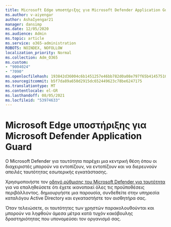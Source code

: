 ```yaml
---
title: Microsoft Edge υποστήριξης για Microsoft Defender Application Guard
ms.author: v-aiyengar
author: AshaIyengar21
manager: dansimp
ms.date: 12/05/2020
ms.audience: Admin
ms.topic: article
ms.service: o365-administration
ROBOTS: NOINDEX, NOFOLLOW
localization_priority: Normal
ms.collection: Adm_O365
ms.custom:
- "9004024"
- "7090"
ms.openlocfilehash: 193842d36004c6b1451257e46bb782d0a08e797f65b41457510339fb90aa7083
ms.sourcegitcommit: b5f7da89a650d2915dc652449623c78be6247175
ms.translationtype: MT
ms.contentlocale: el-GR
ms.lasthandoff: 08/05/2021
ms.locfileid: "53974633"
---
```

# <a name="microsoft-edges-support-for-microsoft-defender-application-guard"></a>Microsoft Edge υποστήριξης για Microsoft Defender Application Guard

Ο Microsoft Defender για ταυτότητα παρέχει μια κεντρική θέση όπου οι διαχειριστές μπορούν να εντοπίζουν, να εντοπίζουν και να διερευνούν απειλές ταυτότητας εσωτερικής εγκατάστασης. 

Χρησιμοποιήστε τον [οδηγό ρύθμισης του Microsoft Defender για ταυτότητα](https://admin.microsoft.com/AdminPortal/Home?#/modernonboarding/microsoftdefenderforidentitysetupguide) για να επαληθεύσετε ότι έχετε ικανοποιεί όλες τις προϋποθέσεις περιβάλλοντος. δημιουργήστε μια παρουσία, συνδεθείτε στην υπηρεσία καταλόγου Active Directory και εγκαταστήστε τον αισθητήρα σας. 

Όταν τελειώσετε, οι ταυτότητες των χρηστών παρακολουθούνται και μπορούν να ληφθούν άμεσα μέτρα κατά τυχόν κακόβουλης δραστηριότητας που υπονομεύσει τον οργανισμό σας.
